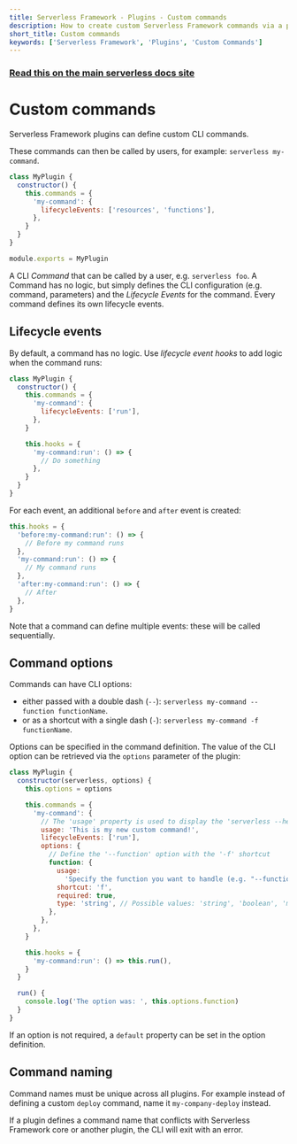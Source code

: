 ```yaml
---
title: Serverless Framework - Plugins - Custom commands
description: How to create custom Serverless Framework commands via a plugin
short_title: Custom commands
keywords: ['Serverless Framework', 'Plugins', 'Custom Commands']
---
```


<!-- DOCS-SITE-LINK:START automatically generated  -->

### [Read this on the main serverless docs site](https://www.serverless.com/framework/docs/guides/plugins/custom-commands)

<!-- DOCS-SITE-LINK:END -->

# Custom commands

Serverless Framework plugins can define custom CLI commands.

These commands can then be called by users, for example: `serverless my-command`.

```javascript
class MyPlugin {
  constructor() {
    this.commands = {
      'my-command': {
        lifecycleEvents: ['resources', 'functions'],
      },
    }
  }
}

module.exports = MyPlugin
```

A CLI _Command_ that can be called by a user, e.g. `serverless foo`. A Command has no logic, but simply defines the CLI configuration (e.g. command, parameters) and the _Lifecycle Events_ for the command. Every command defines its own lifecycle events.

## Lifecycle events

By default, a command has no logic. Use _lifecycle event hooks_ to add logic when the command runs:

```javascript
class MyPlugin {
  constructor() {
    this.commands = {
      'my-command': {
        lifecycleEvents: ['run'],
      },
    }

    this.hooks = {
      'my-command:run': () => {
        // Do something
      },
    }
  }
}
```

For each event, an additional `before` and `after` event is created:

```js
this.hooks = {
  'before:my-command:run': () => {
    // Before my command runs
  },
  'my-command:run': () => {
    // My command runs
  },
  'after:my-command:run': () => {
    // After
  },
}
```

Note that a command can define multiple events: these will be called sequentially.

## Command options

Commands can have CLI options:

- either passed with a double dash (`--`): `serverless my-command --function functionName`.
- or as a shortcut with a single dash (`-`): `serverless my-command -f functionName`.

Options can be specified in the command definition. The value of the CLI option can be retrieved via the `options` parameter of the plugin:

```javascript
class MyPlugin {
  constructor(serverless, options) {
    this.options = options

    this.commands = {
      'my-command': {
        // The 'usage' property is used to display the 'serverless --help' output
        usage: 'This is my new custom command!',
        lifecycleEvents: ['run'],
        options: {
          // Define the '--function' option with the '-f' shortcut
          function: {
            usage:
              'Specify the function you want to handle (e.g. "--function myFunction")',
            shortcut: 'f',
            required: true,
            type: 'string', // Possible values: 'string', 'boolean', 'multiple'
          },
        },
      },
    }

    this.hooks = {
      'my-command:run': () => this.run(),
    }
  }

  run() {
    console.log('The option was: ', this.options.function)
  }
}
```

If an option is not required, a `default` property can be set in the option definition.

## Command naming

Command names must be unique across all plugins. For example instead of defining a custom `deploy` command, name it `my-company-deploy` instead.

If a plugin defines a command name that conflicts with Serverless Framework core or another plugin, the CLI will exit with an error.
